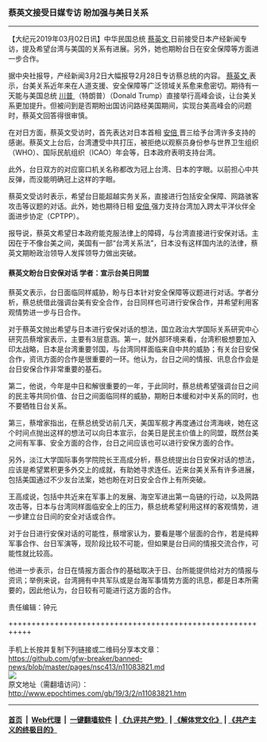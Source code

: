 ### 蔡英文接受日媒专访 盼加强与美日关系
------------------------

<p>
 【大纪元2019年03月02日讯】中华民国总统
 <a href="http://www.epochtimes.com/gb/tag/%E8%94%A1%E8%8B%B1%E6%96%87.html">
  蔡英文
 </a>
 日前接受日本产经新闻专访，提及希望台湾与美国的关系有进展。另外，她也期盼台日在安全保障等方面进一步合作。
</p>
<p>
 据中央社报导，产经新闻3月2日大幅报导2月28日专访蔡总统的内容。
 <a href="http://www.epochtimes.com/gb/tag/%E8%94%A1%E8%8B%B1%E6%96%87.html">
  蔡英文
 </a>
 表示，台美关系近年来在人道支援、安全保障等广泛领域关系愈来愈密切。期待有一天能与美国总统
 <a href="http://www.epochtimes.com/gb/tag/%E5%B7%9D%E6%99%AE.html">
  川普
 </a>
 （特朗普）（Donald Trump）直接举行高峰会谈，让台美关系更加提升。但被问到是否期盼出国访问路经美国期间，实现台美高峰会的问题时，蔡英文回答得很审慎。
</p>
<p>
 在对日方面，蔡英文受访时，首先表达对日本首相
 <a href="http://www.epochtimes.com/gb/tag/%E5%AE%89%E5%80%8D.html">
  安倍
 </a>
 晋三给予台湾许多支持的感谢。蔡英文上台后，台湾遭受中共打压，被拒绝以观察员身份参与世界卫生组织（WHO）、国际民航组织（ICAO）年会等，日本政府表明支持台湾。
</p>
<p>
 此外，台日双方的对应窗口机关名称都改为冠上台湾、日本的字眼。以前担心中共反弹，而没能明确冠上这样的字眼。
</p>
<p>
 蔡英文受访时表示，希望台日能超越实务关系，直接进行包括安全保障、网路骇客攻击等议题的对话。此外，她也期待日相
 <a href="http://www.epochtimes.com/gb/tag/%E5%AE%89%E5%80%8D.html">
  安倍
 </a>
 强力支持台湾加入跨太平洋伙伴全面进步协定（CPTPP）。
</p>
<p>
 报导说，蔡英文希望日本政府能克服法律上的障碍，与台湾直接进行安保对话。主因在于不像台美之间，美国有一部“台湾关系法”，日本没有这样国内法的法律，蔡英文期盼政治领导人发挥领导力做出突破。
</p>
<h4>
 蔡英文盼台日安保对话 学者：宣示台美日同盟
</h4>
<p>
 蔡英文表示，台日面临同样威胁，盼与日本针对安全保障等议题进行对话。学者分析，蔡总统借此强调台美有安全合作，台日同样也可进行安保合作，并希望利用客观情势进一步与日合作。
</p>
<p>
 对于蔡英文抛出希望与日本进行安保对话的想法，国立政治大学国际关系研究中心研究员蔡增家表示，主要有3层意涵。第一，就外部环境来看，台湾积极想要加入印太战略，日本是台湾重要邻国，与台湾同样面临来自中共的威胁；有关台日安保合作，资讯方面的合作是很重要的一环。他认为，台日之间的情报、讯息合作会是台日安保合作非常重要的基石。
</p>
<p>
 第二，他说，今年是中日和解很重要的一年，于此同时，蔡总统希望强调台日之间的民主等共同价值、台日之间面临同样的威胁，期盼日本缓和对中关系的同时，也不要牺牲日台关系。
</p>
<p>
 第三，蔡增家指出，在蔡总统受访前几天，美国军舰才再度通过台湾海峡，她在这个时间点抛出这样的想法可以向日本宣示，台美日是民主价值上的同盟，既然台美之间有军事、安全方面的合作，台日之间应该也可以进行安保方面的合作。
</p>
<p>
 另外，淡江大学国际事务学院院长王高成分析，蔡总统提出台日安保对话的想法，应该是希望累积更多外交上的成就，有助她寻求连任。近来台美关系有许多进展，包括美国通过不少友台法案，她也盼在对日安全合作上有所突破。
</p>
<p>
 王高成说，包括中共近来在军事上的发展、海空军进出第一岛链的行动，以及网路攻击等，日本与台湾同样面临安全上的压力，蔡总统希望利用这样的客观情势，进一步建立台日间的安全对话或合作。
</p>
<p>
 对于台日进行安保对话的可能性，蔡增家认为，要看是哪个层面的合作，若是纯粹军事合作、台日军演等，现阶段比较不可能，但如果是台日间的情报交流合作，可能性就比较高。
</p>
<p>
 他进一步表示，台日在情报方面合作的基础取决于日、台所能提供给对方的情报与资讯；举例来说，台湾拥有中共军队或是台海军事情势方面的讯息，都是日本所需要的，因此他认为，台日较有可能进行这方面的合作。
</p>
<p>
 责任编辑：钟元
</p>

+++++++++++++++++++++++++++++++++++++++++++++++++++++++++++<br/><br/>
手机上长按并复制下列链接或二维码分享本文章：<br/>
https://github.com/gfw-breaker/banned-news/blob/master/pages/nsc413/n11083821.md <br/>
<a href='https://github.com/gfw-breaker/banned-news/blob/master/pages/nsc413/n11083821.md'><img src='https://github.com/gfw-breaker/banned-news/blob/master/pages/nsc413/n11083821.md.png'/></a> <br/>
原文地址（需翻墙访问）：http://www.epochtimes.com/gb/19/3/2/n11083821.htm


------------------------
#### [首页](https://github.com/gfw-breaker/banned-news/blob/master/README.md) &nbsp;|&nbsp; [Web代理](https://github.com/labour-camp/helloworld) &nbsp;|&nbsp; [一键翻墙软件](https://github.com/gfw-breaker/nogfw/blob/master/README.md) &nbsp;| [《九评共产党》](https://github.com/gfw-breaker/9ping.md/blob/master/README.md#九评之一评共产党是什么) | [《解体党文化》](https://github.com/gfw-breaker/jtdwh.md/blob/master/README.md) | [《共产主义的终极目的》](https://github.com/gfw-breaker/gczydzjmd.md/blob/master/README.md)

